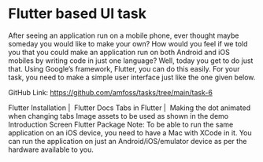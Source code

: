 # Flutter based UI task
After seeing an application run on a mobile phone, ever thought maybe someday you would like to make your own? How would you feel if we told you that you could make an application run on both Android and iOS mobiles by writing code in just one language? Well, today you get to do just that. Using Google’s framework, Flutter, you can do this easily. For your task, you need to make a simple user interface just like the one given below.

GitHub Link: https://github.com/amfoss/tasks/tree/main/task-6

Flutter Installation​ | ​ Flutter Docs
Tabs in Flutter​ | ​ Making the dot animated when changing tabs
Image assets to be used as shown in the demo
Introduction Screen Flutter Package
Note: To be able to run the same application on an iOS device, you need to have a Mac with XCode in it. You can run the application on just an Android/iOS/emulator device as per the hardware available to you. 


